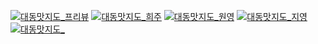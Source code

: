[![대동맛지도_프리뷰](http://img.youtube.com/vi/ikpSPWVDaFE/0.jpg)](https://youtu.be/ikpSPWVDaFE&t=3s) 
[![대동맛지도_희주](http://img.youtube.com/vi/8QwYkgwhgJI/0.jpg)](https://youtu.be/8QwYkgwhgJI&t=3s)
 [![대동맛지도_원영](http://img.youtube.com/vi/O_1mAbmjWPQ/0.jpg)](https://youtu.be/O_1mAbmjWPQ&t=14s)
  [![대동맛지도_지영](http://img.youtube.com/vi/BiRncrvYHsw/0.jpg)](https://youtu.be/BiRncrvYHsw&t=1s)
  [![대동맛지도_](http://img.youtube.com/vi/lDCScEG4CmI/0.jpg)](https://youtu.be/lDCScEG4CmI&t=450s) 
